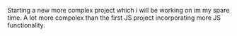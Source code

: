 Starting a new more complex project which i will be working on im my spare time. A lot more compolex than the first JS project incorporating more JS functionality.
